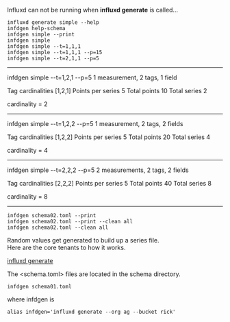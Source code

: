 
Influxd can not be running when **influxd generate** is called...

```
influxd generate simple --help
infdgen help-schema
infdgen simple --print
infdgen simple
infdgen simple --t=1,1,1
infdgen simple --t=1,1,1 --p=15
infdgen simple --t=2,1,1 --p=5
```

----------------------------------

infdgen simple --t=1,2,1 --p=5
1 measurement, 2 tags, 1 field

Tag cardinalities        [1,2,1]
Points per series        5
Total points             10
Total series             2

cardinality = 2

----------------------------------

infdgen simple --t=1,2,2 --p=5
1 measurement, 2 tags, 2 fields

Tag cardinalities        [1,2,2]
Points per series        5
Total points             20
Total series             4

cardinality = 4

----------------------------------

infdgen simple --t=2,2,2 --p=5
2 measurements, 2 tags, 2 fields

Tag cardinalities        [2,2,2]
Points per series        5
Total points             40
Total series             8

cardinality = 8

----------------------------------

```
infdgen schema02.toml --print
infdgen schema02.toml --print --clean all
infdgen schema02.toml --clean all
```

Random values get generated to build up a series file.    
Here are the core tenants to how it works.

[influxd generate](https://v2.docs.influxdata.com/v2.0/reference/cli/influxd/generate)

The <schema.toml> files are located in the schema directory.

```
infdgen schema01.toml
```

where infdgen is

```
alias infdgen='influxd generate --org ag --bucket rick'
```
